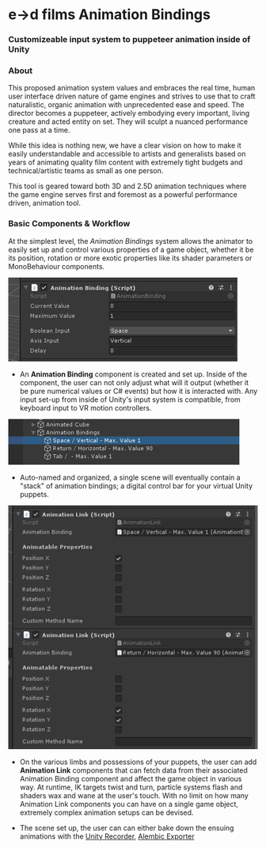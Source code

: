 # e→d films Animation Bindings
### Customizeable input system to puppeteer animation inside of Unity 

### About
This proposed animation system values and embraces the real time, human user interface driven nature of game engines and strives to use that to craft naturalistic, organic animation with unprecedented ease and speed. The director becomes a puppeteer, actively embodying every important, living creature and acted entity on set. They will sculpt a nuanced performance one pass at a time. 

While this idea is nothing new, we have a clear vision on how to make it easily understandable and accessible to artists and generalists based on years of animating quality film content with extremely tight budgets and technical/artistic teams as small as one person.

This tool is geared toward both 3D and 2.5D animation techniques where the game engine serves first and foremost as a powerful performance driven, animation tool.

### Basic Components & Workflow

At the simplest level, the *Animation Bindings* system allows the animator to easily set up and control various properties of a game object, whether it be its position, rotation or more exotic properties like its shader parameters or MonoBehaviour components. 

![binding](images/binding.png)

- An **Animation Binding** component is created and set up. Inside of the component, the user can not only adjust what will it output (whether it be pure numerical values or C# events) but how it is interacted with. Any input set-up from inside of Unity's input system is compatible, from keyboard input to VR motion controllers. 

![stack](images/stack.png)

- Auto-named and organized, a single scene will eventually contain a "stack" of animation bindings; a digital control bar for your virtual Unity puppets.

![links](images/links.png)

- On the various limbs and possessions of your puppets, the user can add **Animation Link** components that can fetch data from their associated Animation Binding component and affect the game object in various way. At runtime, IK targets twist and turn, particle systems flash and shaders wax and wane at the user's touch. With no limit on how many Animation Link components you can have on a single game object, extremely complex animation setups can be devised.

- The scene set up, the user can can either bake down the ensuing animations with the [Unity Recorder](https://unitytech.github.io/unity-recorder/manual/index.html), [Alembic Exporter](https://docs.unity3d.com/Packages/com.unity.formats.alembic@1.0/manual/time_InfiniteClip.html)

